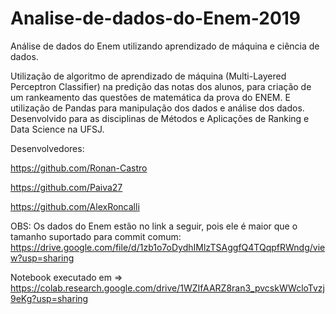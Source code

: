 # Analise-de-dados-do-Enem-2019
Análise de dados do Enem utilizando aprendizado de máquina e ciência de dados.

Utilização de algoritmo de aprendizado de máquina (Multi-Layered Perceptron Classifier) na predição das notas dos alunos, para criação de um rankeamento das questões de matemática da prova do ENEM. E utilização de Pandas para manipulação dos dados e  análise dos dados. Desenvolvido para as disciplinas de Métodos e Aplicações de Ranking e Data Science na UFSJ.

Desenvolvedores:

https://github.com/Ronan-Castro

https://github.com/Paiva27

https://github.com/AlexRoncalli


OBS: Os dados do Enem estão no link a seguir, pois ele é maior que o tamanho suportado para commit comum: https://drive.google.com/file/d/1zb1o7oDydhIMlzTSAggfQ4TQqpfRWndg/view?usp=sharing

Notebook executado em => https://colab.research.google.com/drive/1WZIfAARZ8ran3_pvcskWWcloTvzj9eKg?usp=sharing
